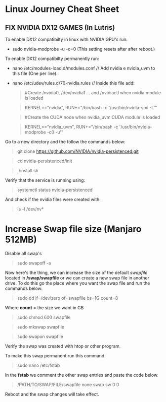 # Linux Journey Cheat Sheet
## FIX NVIDIA DX12 GAMES (In Lutris)
To enable DX12 compatibilty in linux with NVIDIA GPU's run:
- sudo nvidia-modprobe -u -c=0 (This setting resets after after reboot.)

To enable DX12 compatibilty permanently run:
- nano /etc/modules-load.d/modules.conf // Add nvidia e nvidia_uvm to this file (One per line).
- nano /etc/udev/rules.d/70-nvidia.rules // Inside this file add: 
	> #Create /nvidia0, /dev/nvidia1 … and /nvidiactl when nvidia module is loaded
	
	> KERNEL=="nvidia", RUN+="/bin/bash -c '/usr/bin/nvidia-smi -L'"
	
	> #Create the CUDA node when nvidia_uvm CUDA module is loaded
	
	> KERNEL=="nvidia_uvm", RUN+="/bin/bash -c '/usr/bin/nvidia-modprobe -c0 -u'"

Go to a new directory and the follow the commands below:
> git clone https://github.com/NVIDIA/nvidia-persistenced.git

> cd nvidia-persistenced/init

> ./install.sh

Verify that the service is running using:
>systemctl status nvidia-persistenced

And check if the nvidia files were created with:
>ls -l /dev/nv*

# Increase Swap file size (Manjaro 512MB)
Disable all swap's
> sudo swapoff -a

Now here's the thing, we can increase the size of the default *swapfile* located in **/swap/swapfile** or we can create a new swap file in another drive.
To do this go the place where you want the swap file and run the commands below:
>sudo dd if=/dev/zero of=swapfile bs=1G count=8 

Where **count** = the size we want in GB 
>sudo chmod 600 swapfile

>sudo mkswap swapfile

>sudo swapon swapfile

Verify the swap was created with htop or other program.

To make this swap permanent run this command:
> sudo nano /etc/fstab

In the **fstab** we comment the other swap entries and paste the code below:
>/PATH/TO/SWAP/FILE/swapfile none swap sw 0 0

Reboot and the swap changes will take effect.


